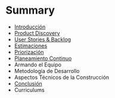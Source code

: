 # Summary

* [Introducción](README.md)
* [Product Discovery](chapter1.md)
* [User Stories & Backlog](user-stories-and-backlog.md)
* [Estimaciones](estimaciones.md)
* [Priorización](priorizacion.md)
* [Planeamiento Continuo](planeamiento-agil.md)
* Armando el Equipo
* Metodología de Desarrollo
* Aspectos Técnicos de la Construcción
* [Conclusión](aspectos-tecnicos-de-la-construccion.md)
* Curriculums

